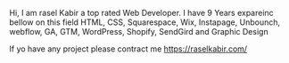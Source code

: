 
Hi,
I am rasel Kabir a top rated Web Developer. I have 9 Years expareinc bellow on this field 
HTML, CSS, Squarespace, Wix, Instapage, Unbounch, webflow, GA, GTM, WordPress, Shopify, SendGird and Graphic Design 

If yo have any project please contract me https://raselkabir.com/
